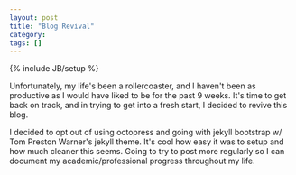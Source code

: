 ```yaml
---
layout: post
title: "Blog Revival"
category: 
tags: []
---
```

{% include JB/setup %}

Unfortunately, my life's been a rollercoaster, and I haven't been
as productive as I would have liked to be for the past 9 weeks.
It's time to get back on track, and in trying to get into a fresh
start, I decided to revive this blog.

I decided to opt out of using octopress and going with jekyll bootstrap
w/ Tom Preston Warner's jekyll theme. It's cool how easy it was to setup
and how much cleaner this seems. Going to try to post more
regularly so I can document my academic/professional progress
throughout my life.
